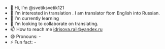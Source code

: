 - 👋 Hi, I’m @svetiksvetik121
- 👀 I’m interested in translation . I am translator ftom English into Russian.
- 🌱 I’m currently learning 
- 💞️ I’m looking to collaborate on translating.
- 📫 How to reach me idrisova.rail@yandex.ru
- 😄 Pronouns: -
- ⚡ Fun fact: -

<!---
svetiksvetik121/svetiksvetik121 is a ✨ special ✨ repository because its `README.md` (this file) appears on your GitHub profile.
You can click the Preview link to take a look at your changes.
--->
